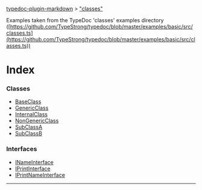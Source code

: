[typedoc-plugin-markdown](../README.md) > ["classes"](../modules/_classes_.md)

Examples taken from the TypeDoc 'classes' examples directory ([https://github.com/TypeStrong/typedoc/blob/master/examples/basic/src/classes.ts](https://github.com/TypeStrong/typedoc/blob/master/examples/basic/src/classes.ts))

# Index

### Classes

* [BaseClass](../classes/_classes_.baseclass.md)
* [GenericClass](../classes/_classes_.genericclass.md)
* [InternalClass](../classes/_classes_.internalclass.md)
* [NonGenericClass](../classes/_classes_.nongenericclass.md)
* [SubClassA](../classes/_classes_.subclassa.md)
* [SubClassB](../classes/_classes_.subclassb.md)

### Interfaces

* [INameInterface](../interfaces/_classes_.inameinterface.md)
* [IPrintInterface](../interfaces/_classes_.iprintinterface.md)
* [IPrintNameInterface](../interfaces/_classes_.iprintnameinterface.md)

---

